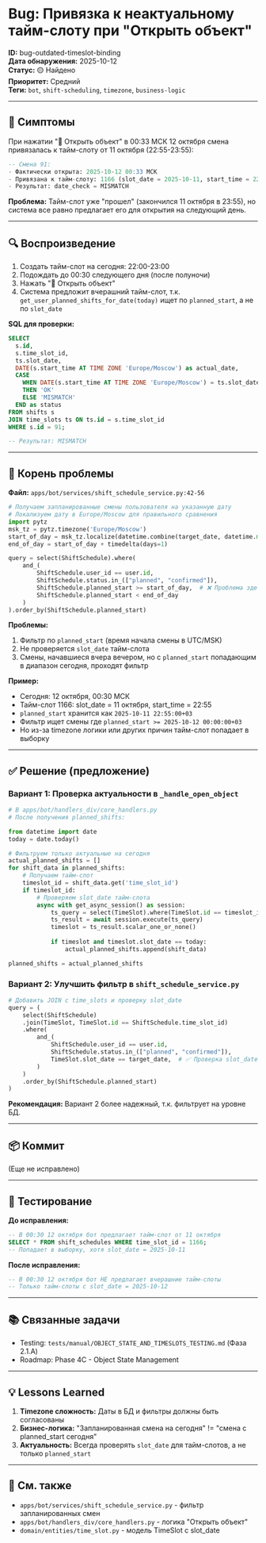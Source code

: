 # Bug: Привязка к неактуальному тайм-слоту при "Открыть объект"

**ID:** bug-outdated-timeslot-binding  
**Дата обнаружения:** 2025-10-12  
**Статус:** 🟡 Найдено  
**Приоритет:** Средний  
**Теги:** `bot`, `shift-scheduling`, `timezone`, `business-logic`

---

## 🐛 Симптомы

При нажатии "🏢 Открыть объект" в 00:33 МСК 12 октября смена привязалась к тайм-слоту от 11 октября (22:55-23:55):

```sql
-- Смена 91:
- Фактически открыта: 2025-10-12 00:33 МСК
- Привязана к тайм-слоту: 1166 (slot_date = 2025-10-11, start_time = 22:55)
- Результат: date_check = MISMATCH
```

**Проблема:** Тайм-слот уже "прошел" (закончился 11 октября в 23:55), но система все равно предлагает его для открытия на следующий день.

---

## 🔍 Воспроизведение

1. Создать тайм-слот на сегодня: 22:00-23:00
2. Подождать до 00:30 следующего дня (после полуночи)
3. Нажать "🏢 Открыть объект"
4. Система предложит вчерашний тайм-слот, т.к. `get_user_planned_shifts_for_date(today)` ищет по `planned_start`, а не по `slot_date`

**SQL для проверки:**
```sql
SELECT 
  s.id,
  s.time_slot_id,
  ts.slot_date,
  DATE(s.start_time AT TIME ZONE 'Europe/Moscow') as actual_date,
  CASE 
    WHEN DATE(s.start_time AT TIME ZONE 'Europe/Moscow') = ts.slot_date 
    THEN 'OK' 
    ELSE 'MISMATCH' 
  END as status
FROM shifts s
JOIN time_slots ts ON ts.id = s.time_slot_id
WHERE s.id = 91;

-- Результат: MISMATCH
```

---

## 🔧 Корень проблемы

**Файл:** `apps/bot/services/shift_schedule_service.py:42-56`

```python
# Получаем запланированные смены пользователя на указанную дату
# Локализуем дату в Europe/Moscow для правильного сравнения
import pytz
msk_tz = pytz.timezone('Europe/Moscow')
start_of_day = msk_tz.localize(datetime.combine(target_date, datetime.min.time()))
end_of_day = start_of_day + timedelta(days=1)

query = select(ShiftSchedule).where(
    and_(
        ShiftSchedule.user_id == user.id,
        ShiftSchedule.status.in_(["planned", "confirmed"]),
        ShiftSchedule.planned_start >= start_of_day,  # ❌ Проблема здесь
        ShiftSchedule.planned_start < end_of_day
    )
).order_by(ShiftSchedule.planned_start)
```

**Проблемы:**
1. Фильтр по `planned_start` (время начала смены в UTC/MSK)
2. Не проверяется `slot_date` тайм-слота
3. Смены, начавшиеся вчера вечером, но с `planned_start` попадающим в диапазон сегодня, проходят фильтр

**Пример:**
- Сегодня: 12 октября, 00:30 МСК
- Тайм-слот 1166: slot_date = 11 октября, start_time = 22:55
- `planned_start` хранится как `2025-10-11 22:55:00+03`
- Фильтр ищет смены где `planned_start >= 2025-10-12 00:00:00+03`
- Но из-за timezone логики или других причин тайм-слот попадает в выборку

---

## ✅ Решение (предложение)

### Вариант 1: Проверка актуальности в `_handle_open_object`

```python
# В apps/bot/handlers_div/core_handlers.py
# После получения planned_shifts:

from datetime import date
today = date.today()

# Фильтруем только актуальные на сегодня
actual_planned_shifts = []
for shift_data in planned_shifts:
    # Получаем тайм-слот
    timeslot_id = shift_data.get('time_slot_id')
    if timeslot_id:
        # Проверяем slot_date тайм-слота
        async with get_async_session() as session:
            ts_query = select(TimeSlot).where(TimeSlot.id == timeslot_id)
            ts_result = await session.execute(ts_query)
            timeslot = ts_result.scalar_one_or_none()
            
            if timeslot and timeslot.slot_date == today:
                actual_planned_shifts.append(shift_data)

planned_shifts = actual_planned_shifts
```

### Вариант 2: Улучшить фильтр в `shift_schedule_service.py`

```python
# Добавить JOIN с time_slots и проверку slot_date
query = (
    select(ShiftSchedule)
    .join(TimeSlot, TimeSlot.id == ShiftSchedule.time_slot_id)
    .where(
        and_(
            ShiftSchedule.user_id == user.id,
            ShiftSchedule.status.in_(["planned", "confirmed"]),
            TimeSlot.slot_date == target_date,  # ✅ Проверка slot_date!
        )
    )
    .order_by(ShiftSchedule.planned_start)
)
```

**Рекомендация:** Вариант 2 более надежный, т.к. фильтрует на уровне БД.

---

## 📦 Коммит

(Еще не исправлено)

---

## 🧪 Тестирование

**До исправления:**
```sql
-- В 00:30 12 октября бот предлагает тайм-слот от 11 октября
SELECT * FROM shift_schedules WHERE time_slot_id = 1166;
-- Попадает в выборку, хотя slot_date = 2025-10-11
```

**После исправления:**
```sql
-- В 00:30 12 октября бот НЕ предлагает вчерашние тайм-слоты
-- Только тайм-слоты с slot_date = 2025-10-12
```

---

## 📚 Связанные задачи

- Testing: `tests/manual/OBJECT_STATE_AND_TIMESLOTS_TESTING.md` (Фаза 2.1.А)
- Roadmap: Phase 4C - Object State Management

---

## 💡 Lessons Learned

1. **Timezone сложность:** Даты в БД и фильтры должны быть согласованы
2. **Бизнес-логика:** "Запланированная смена на сегодня" != "смена с planned_start сегодня"
3. **Актуальность:** Всегда проверять `slot_date` для тайм-слотов, а не только `planned_start`

---

## 🔗 См. также

- `apps/bot/services/shift_schedule_service.py` - фильтр запланированных смен
- `apps/bot/handlers_div/core_handlers.py` - логика "Открыть объект"
- `domain/entities/time_slot.py` - модель TimeSlot с slot_date

